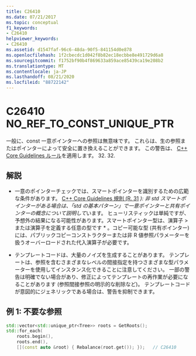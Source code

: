 ```yaml
---
title: C26410
ms.date: 07/21/2017
ms.topic: conceptual
f1_keywords:
- C26410
helpviewer_keywords:
- C26410
ms.assetid: d1547faf-96c6-48da-90f5-841154d0e878
ms.openlocfilehash: 1f2cbecdc1d042f8b82ec18ecbbe8e491729d6a8
ms.sourcegitcommit: f1752bf90b4f869633a859ace85439ca19e208b2
ms.translationtype: MT
ms.contentlocale: ja-JP
ms.lasthandoff: 08/21/2020
ms.locfileid: "88722142"
---
```

# <a name="c26410--no_ref_to_const_unique_ptr"></a>C26410 NO_REF_TO_CONST_UNIQUE_PTR

一般に、const 一意ポインターへの参照は無意味です。 これらは、生の参照またはポインターによって安全に置き換えることができます。 この警告は、 [C++ Core Guidelines ルール](https://github.com/isocpp/CppCoreGuidelines/blob/master/CppCoreGuidelines.md#r32-take-a-unique_ptrwidget-parameter-to-express-that-a-function-assumes-ownership-of-a-widget)を適用します。 32. 32.

## <a name="remarks"></a>解説

- 一意のポインターチェックでは、スマートポインターを識別するための広範な条件があります。 [C++ Core Guidelines 規則 (R. 31](https://github.com/isocpp/CppCoreGuidelines/blob/master/CppCoreGuidelines.md#r31-if-you-have-non-std-smart-pointers-follow-the-basic-pattern-from-std) *): 非 std スマートポインターがある場合は、「std の基本パターン」で一意ポインターと共有ポインターの概念について説明して*います。 ヒューリスティックは単純ですが、予想外の結果になる可能性があります。スマートポインター型は、演算子 > または演算子を定義する任意の型です \* 。コピー可能な型 (共有ポインター) には、パブリックコピーコンストラクターまたは非 R 値参照パラメーターを扱うオーバーロードされた代入演算子が必要です。

- テンプレートコードは、大量のノイズを生成することがあります。 テンプレートは、参照を含むさまざまなレベルの間接指定を持つさまざまな型パラメーターを使用してインスタンス化できることに注意してください。 一部の警告は明確でない場合があり、修正によってテンプレートの再作業が必要になることがあります (参照間接参照の明示的な削除など)。 テンプレートコードが意図的にジェネリックである場合は、警告を抑制できます。

## <a name="example-1-unnecessary-reference"></a>例 1: 不要な参照

```cpp
std::vector<std::unique_ptr<Tree>> roots = GetRoots();
std::for_each(
    roots.begin(),
    roots.end(),
    [](const auto &root) { Rebalance(root.get()); });   // C26410
```
